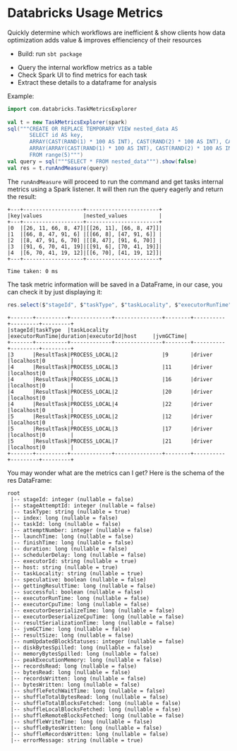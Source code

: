 # Databricks Usage Metrics
Quickly determine which workflows are inefficient & show clients how data optimization adds value & improves effienciency of their resources

* Build: run `sbt package`

- Query the internal workflow metrics as a table
- Check Spark UI to find metrics for each task
- Extract these details to a dataframe for analysis


Example:
```scala
import com.databricks.TaskMetricsExplorer
 
val t = new TaskMetricsExplorer(spark)
sql("""CREATE OR REPLACE TEMPORARY VIEW nested_data AS
       SELECT id AS key,
       ARRAY(CAST(RAND(1) * 100 AS INT), CAST(RAND(2) * 100 AS INT), CAST(RAND(3) * 100 AS INT), CAST(RAND(4) * 100 AS INT), CAST(RAND(5) * 100 AS INT)) AS values,
       ARRAY(ARRAY(CAST(RAND(1) * 100 AS INT), CAST(RAND(2) * 100 AS INT)), ARRAY(CAST(RAND(3) * 100 AS INT), CAST(RAND(4) * 100 AS INT), CAST(RAND(5) * 100 AS INT))) AS nested_values
       FROM range(5)""")
val query = sql("""SELECT * FROM nested_data""").show(false)
val res = t.runAndMeasure(query)
```

The `runAndMeasure` will proceed to run the command and get tasks internal metrics using a Spark listener. It will then run the query eagerly and return the result:

```
+---+-------------------+-----------------------+
|key|values             |nested_values          |
+---+-------------------+-----------------------+
|0  |[26, 11, 66, 8, 47]|[[26, 11], [66, 8, 47]]|
|1  |[66, 8, 47, 91, 6] |[[66, 8], [47, 91, 6]] |
|2  |[8, 47, 91, 6, 70] |[[8, 47], [91, 6, 70]] |
|3  |[91, 6, 70, 41, 19]|[[91, 6], [70, 41, 19]]|
|4  |[6, 70, 41, 19, 12]|[[6, 70], [41, 19, 12]]|
+---+-------------------+-----------------------+
 
Time taken: 0 ms
```

The task metric information will be saved in a DataFrame, in our case, you can check it by just displaying it:

```scala
res.select($"stageId", $"taskType", $"taskLocality", $"executorRunTime", $"duration", $"executorId", $"host", $"jvmGCTime").show(false)
```

```
+-------+----------+-------------+---------------+--------+----------+---------+---------+
|stageId|taskType  |taskLocality |executorRunTime|duration|executorId|host     |jvmGCTime|
+-------+----------+-------------+---------------+--------+----------+---------+---------+
|3      |ResultTask|PROCESS_LOCAL|2              |9       |driver    |localhost|0        |
|4      |ResultTask|PROCESS_LOCAL|3              |11      |driver    |localhost|0        |
|4      |ResultTask|PROCESS_LOCAL|3              |16      |driver    |localhost|0        |
|4      |ResultTask|PROCESS_LOCAL|2              |20      |driver    |localhost|0        |
|4      |ResultTask|PROCESS_LOCAL|4              |22      |driver    |localhost|0        |
|5      |ResultTask|PROCESS_LOCAL|2              |12      |driver    |localhost|0        |
|5      |ResultTask|PROCESS_LOCAL|3              |17      |driver    |localhost|0        |
|5      |ResultTask|PROCESS_LOCAL|7              |21      |driver    |localhost|0        |
+-------+----------+-------------+---------------+--------+----------+---------+---------+
```

You may wonder what are the metrics can I get? Here is the schema of the res DataFrame:

```
root
 |-- stageId: integer (nullable = false)
 |-- stageAttemptId: integer (nullable = false)
 |-- taskType: string (nullable = true)
 |-- index: long (nullable = false)
 |-- taskId: long (nullable = false)
 |-- attemptNumber: integer (nullable = false)
 |-- launchTime: long (nullable = false)
 |-- finishTime: long (nullable = false)
 |-- duration: long (nullable = false)
 |-- schedulerDelay: long (nullable = false)
 |-- executorId: string (nullable = true)
 |-- host: string (nullable = true)
 |-- taskLocality: string (nullable = true)
 |-- speculative: boolean (nullable = false)
 |-- gettingResultTime: long (nullable = false)
 |-- successful: boolean (nullable = false)
 |-- executorRunTime: long (nullable = false)
 |-- executorCpuTime: long (nullable = false)
 |-- executorDeserializeTime: long (nullable = false)
 |-- executorDeserializeCpuTime: long (nullable = false)
 |-- resultSerializationTime: long (nullable = false)
 |-- jvmGCTime: long (nullable = false)
 |-- resultSize: long (nullable = false)
 |-- numUpdatedBlockStatuses: integer (nullable = false)
 |-- diskBytesSpilled: long (nullable = false)
 |-- memoryBytesSpilled: long (nullable = false)
 |-- peakExecutionMemory: long (nullable = false)
 |-- recordsRead: long (nullable = false)
 |-- bytesRead: long (nullable = false)
 |-- recordsWritten: long (nullable = false)
 |-- bytesWritten: long (nullable = false)
 |-- shuffleFetchWaitTime: long (nullable = false)
 |-- shuffleTotalBytesRead: long (nullable = false)
 |-- shuffleTotalBlocksFetched: long (nullable = false)
 |-- shuffleLocalBlocksFetched: long (nullable = false)
 |-- shuffleRemoteBlocksFetched: long (nullable = false)
 |-- shuffleWriteTime: long (nullable = false)
 |-- shuffleBytesWritten: long (nullable = false)
 |-- shuffleRecordsWritten: long (nullable = false)
 |-- errorMessage: string (nullable = true)
```

